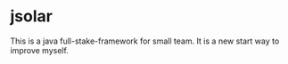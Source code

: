 jsolar
======

This is a java full-stake-framework for small team. It is a new start way to improve myself.
